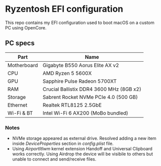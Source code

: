 # Ryzentosh EFI configuration

This repo contains my EFI configuration used to boot macOS on a custom PC using OpenCore.

## PC specs

| Part        | Name                                     |
| ----------- | ---------------------------------------- |
| Motherboard | Gigabyte B550 Aorus Elite AX v2          |
| CPU         | AMD Ryzen 5 5600X                        |
| GPU         | Sapphire Pulse Radeon 5700XT             |
| RAM         | Crucial Ballistix DDR4 3600 MHz (8GB x2) |
| Storage     | Sabrent Rocket NVMe PCIe 4.0 (500 GB)    |
| Ethernet    | Realtek RTL8125 2.5GbE                   |
| Wi-Fi & BT  | Intel Wi-Fi 6 AX200 (MoBo bundled)       |

### Notes

- NVMe storage appeared as external drive. Resolved adding a new item inside _DeviceProperties_ section in _config.plist_ file.
- Using _AirportItlwm_ kernel extension Handoff and Universal Clipboard works correctly. Using Airdrop the device will be visibile to others but unable to connect and send/receive files.
